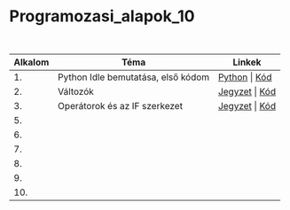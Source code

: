 # Programozasi_alapok_10

<table>
    <caption><br></caption>
    <thead>
        <tr>
            <th>Alkalom</th>
            <th>Téma</th>
            <th>Linkek</th>
        </tr>
    </thead>
    <tbody>
        <tr>
            <td>1.</td>
            <td>Python Idle bemutatása, első kódom</td>
            <td><a href="https://www.python.org/">Python</a> | <a href="https://github.com/czegledi-david/Programozasi_alapok_10/blob/66596bf35da9a1ba43d9515ff9f9eae581a25676/1.alkalom/Hello_world.py">Kód</a></td>
        </tr>
        <tr>
            <td>2.</td>
            <td>Változók</td>
            <td><a href="https://github.com/czegledi-david/Programozasi_alapok_10/blob/66596bf35da9a1ba43d9515ff9f9eae581a25676/2.alkalom/valtozok.pdf">Jegyzet</a> | <a href="https://github.com/czegledi-david/Programozasi_alapok_10/blob/66596bf35da9a1ba43d9515ff9f9eae581a25676/2.alkalom/valtozok.py">Kód</a></td>
        </tr>
        <tr>
            <td>3.</td>
            <td>Operátorok és az IF szerkezet</td>
            <td><a href="https://github.com/czegledi-david/Programozasi_alapok_10/blob/e03dab14dd738ba9bf432b9eed9ae9604b12f3ea/3.alkalom/Oper%C3%A1torok.pdf">Jegyzet</a> | <a href="https://github.com/czegledi-david/Programozasi_alapok_10/blob/e03dab14dd738ba9bf432b9eed9ae9604b12f3ea/3.alkalom/IF%20szerkezet%20%C3%A9s%20oper%C3%A1torok.py">Kód</a></td>
        </tr>
        <tr>
            <td>5.</td>
            <td></td>
            <td></td>
        </tr>
        <tr>
            <td>6.</td>
            <td></td>
            <td></td>
        </tr>
        <tr>
            <td>7.</td>
            <td></td>
            <td></td>
        </tr>
        <tr>
            <td>8.</td>
            <td></td>
            <td></td>
        </tr>
        <tr>
            <td>9.</td>
            <td></td>
            <td></td>
        </tr>
        <tr>
            <td>10.</td>
            <td></td>
            <td></td>
        </tr>
    </tbody>
</table>
